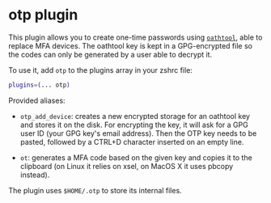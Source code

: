 # otp plugin

This plugin allows you to create one-time passwords using [`oathtool`](https://www.nongnu.org/oath-toolkit/man-oathtool.html),
able to replace MFA devices. The oathtool key is kept in a GPG-encrypted file so the codes
can only be generated by a user able to decrypt it.

To use it, add `otp` to the plugins array in your zshrc file:

```zsh
plugins=(... otp)
```

Provided aliases:

- `otp_add_device`: creates a new encrypted storage for an oathtool key and stores it
  on the disk. For encrypting the key, it will ask for a GPG user ID (your GPG key's
  email address). Then the OTP key needs to be pasted, followed by a CTRL+D character
  inserted on an empty line.

- `ot`: generates a MFA code based on the given key and copies it to the clipboard
  (on Linux it relies on xsel, on MacOS X it uses pbcopy instead).

The plugin uses `$HOME/.otp` to store its internal files.
